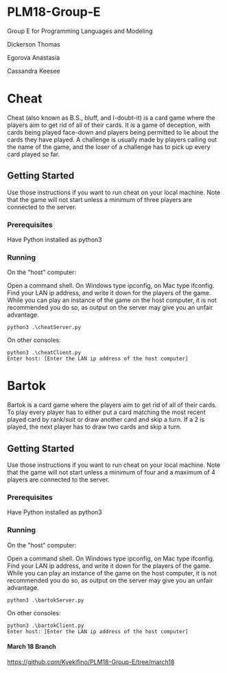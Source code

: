 # PLM18-Group-E
Group E for Programming Languages and Modeling

Dickerson Thomas

Egorova Anastasia

Cassandra Keesee

# Cheat

Cheat (also known as B.S., bluff, and I-doubt-it) is a card game where the players aim to get rid of all of their cards. It is a game of deception, with cards being played face-down and players being permitted to lie about the cards they have played. A challenge is usually made by players calling out the name of the game, and the loser of a challenge has to pick up every card played so far.

## Getting Started

Use those instructions if you want to run cheat on your local machine. Note that the game will not start unless a minimum of three players are connected to the server.

### Prerequisites

Have Python installed as python3

### Running

On the "host" computer:

Open a command shell. On Windows type ipconfig, on Mac type ifconfig. Find your LAN ip address, and write it down for the players of the game. While you can play an instance of the game on the host computer, it is not recommended you do so, as output on the server may give you an unfair advantage.
```
python3 .\cheatServer.py
```

On other consoles:

```
python3 .\cheatClient.py
Enter host: [Enter the LAN ip address of the host computer]
```
# Bartok

Bartok is a card game where the players aim to get rid of all of their cards. To play every player has to either put a card matching the most recent played card by rank/suit or draw another card and skip a turn. If a 2 is played, the next player has to draw two cards and skip a turn. 

## Getting Started

Use those instructions if you want to run cheat on your local machine. Note that the game will not start unless a minimum of four and a maximum of 4 players are connected to the server.

### Prerequisites

Have Python installed as python3

### Running

On the "host" computer:

Open a command shell. On Windows type ipconfig, on Mac type ifconfig. Find your LAN ip address, and write it down for the players of the game. While you can play an instance of the game on the host computer, it is not recommended you do so, as output on the server may give you an unfair advantage.
```
python3 .\bartokServer.py
```

On other consoles:

```
python3 .\bartokClient.py
Enter host: [Enter the LAN ip address of the host computer]
```


#### March 18 Branch
https://github.com/Kyekifino/PLM18-Group-E/tree/march18

